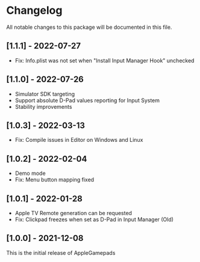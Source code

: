 # Changelog

All notable changes to this package will be documented in this file.

## [1.1.1] - 2022-07-27

* Fix: Info.plist was not set when "Install Input Manager Hook" unchecked

## [1.1.0] - 2022-07-26

* Simulator SDK targeting
* Support absolute D-Pad values reporting for Input System
* Stability improvements

## [1.0.3] - 2022-03-13

* Fix: Compile issues in Editor on Windows and Linux

## [1.0.2] - 2022-02-04

* Demo mode
* Fix: Menu button mapping fixed

## [1.0.1] - 2022-01-28

* Apple TV Remote generation can be requested
* Fix: Clickpad freezes when set as D-Pad in Input Manager (Old)

## [1.0.0] - 2021-12-08

This is the initial release of AppleGamepads

